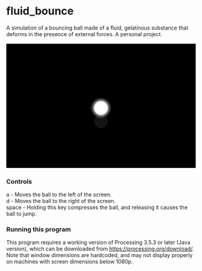 # fluid_bounce
A simulation of a bouncing ball made of a fluid, gelatinous substance that deforms in the presence of external forces. A personal project.\
\
![Screenshot_74](https://raw.githubusercontent.com/ryanbeckwith/fluid_bounce/master/Screenshot_74.png)
### Controls
a - Moves the ball to the left of the screen.\
d - Moves the ball to the right of the screen.\
space - Holding this key compresses the ball, and releasing it causes the ball to jump.
### Running this program
This program requires a working version of Processing 3.5.3 or later (Java version), which can be downloaded from https://processing.org/download/. Note that window dimensions are hardcoded, and may not display properly on machines with screen dimensions below 1080p.
